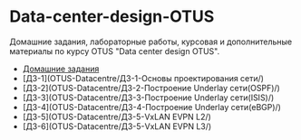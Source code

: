 # Data-center-design-OTUS
Домашние задания, лабораторные работы, курсовая и дополнительные материалы по курсу OTUS "Data center design OTUS".

 - [Домашние задания](OTUS-Datacentre/)
 - [ДЗ-1](OTUS-Datacentre/ДЗ-1-Основы проектирования сети/)
 - [ДЗ-2](OTUS-Datacentre/ДЗ-2-Построение Underlay сети(OSPF)/)
 - [ДЗ-3](OTUS-Datacentre/ДЗ-3-Построение Underlay сети(ISIS)/)
 - [ДЗ-4](OTUS-Datacentre/ДЗ-4-Построение Underlay сети(eBGP)/)
 - [ДЗ-5](OTUS-Datacentre/ДЗ-5-VxLAN EVPN L2/)
 - [ДЗ-6](OTUS-Datacentre/ДЗ-5-VxLAN EVPN L3/)
